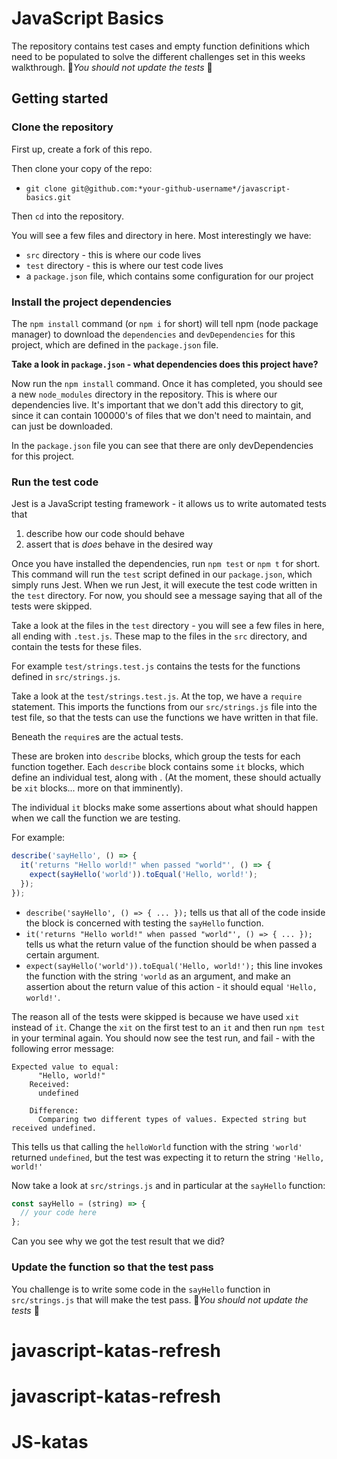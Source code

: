 # JavaScript Basics

The repository contains test cases and empty function definitions which need to be populated to solve the different challenges set in this weeks walkthrough. 🚨*You should not update the tests* 🚨

## Getting started

### Clone the repository
First up, create a fork of this repo.

Then clone your copy of the repo:
- `git clone git@github.com:*your-github-username*/javascript-basics.git`

Then `cd` into the repository.

You will see a few files and directory in here. Most interestingly we have:
- `src` directory - this is where our code lives
- `test` directory - this is where our test code lives
- a `package.json` file, which contains some configuration for our project

### Install the project dependencies
The `npm install` command (or `npm i` for short)  will tell npm (node package manager) to download the `dependencies` and `devDependencies` for this project, which are defined in the `package.json` file.

**Take a look in `package.json` - what dependencies does this project have?**

Now run the `npm install` command. Once it has completed, you should see a new `node_modules` directory in the repository. This is where our dependencies live. It's important that we don't add this directory to git, since it can contain 100000's of files that we don't need to maintain, and can just be downloaded.

In the `package.json` file you can see that there are only devDependencies for this project.

### Run the test code
Jest is a JavaScript testing framework - it allows us to write automated tests that 
1. describe how our code should behave
2. assert that is _does_ behave in the desired way

Once you have installed the dependencies, run `npm test` or `npm t` for short. This command will run the `test` script defined in our `package.json`, which simply runs Jest. When we run Jest, it will execute the test code written in the `test` directory. For now, you should see a message saying that all of the tests were skipped.

Take a look at the files in the `test` directory - you will see a few files in here, all ending with `.test.js`. These map to the files in the `src` directory, and contain the tests for these files.

For example `test/strings.test.js` contains the tests for the functions defined in `src/strings.js`.

Take a look at the `test/strings.test.js`. At the top, we have a `require` statement. This imports the functions from our `src/strings.js` file into the test file, so that the tests can use the functions we have written in that file.

Beneath the `require`s are the actual tests.

These are broken into `describe` blocks, which group the tests for each function together. Each `describe` block contains some `it` blocks, which define an individual test, along with . (At the moment, these should actually be `xit` blocks... more on that imminently).

The individual `it` blocks make some assertions about what should happen when we call the function we are testing.

For example:

```js
describe('sayHello', () => {
  it('returns "Hello world!" when passed "world"', () => {
    expect(sayHello('world')).toEqual('Hello, world!');
  });
});
```

- `describe('sayHello', () => { ... });` tells us that all of the code inside the block is concerned with testing the `sayHello` function.
- `it('returns "Hello world!" when passed "world"', () => { ... });` tells us what the return value of the function should be when passed a certain argument.
- `expect(sayHello('world')).toEqual('Hello, world!');` this line invokes the function with the string `'world` as an argument, and make an assertion about the return value of this action - it should equal `'Hello, world!'`.

The reason all of the tests were skipped is because we have used `xit` instead of `it`. Change the `xit` on the first test to an `it` and then run `npm test` in your terminal again. You should now see the test run, and fail - with the following error message:

```
Expected value to equal:
      "Hello, world!"
    Received:
      undefined

    Difference:
      Comparing two different types of values. Expected string but received undefined.
```

This tells us that calling the `helloWorld` function with the string `'world'` returned `undefined`, but the test was expecting it to return the string `'Hello, world!'`

Now take a look at `src/strings.js` and in particular at the `sayHello` function: 

```js
const sayHello = (string) => {
  // your code here
};
```

Can you see why we got the test result that we did?

### Update the function so that the test pass

You challenge is to write some code in the `sayHello` function in `src/strings.js` that will make the test pass. 🚨*You should not update the tests* 🚨
# javascript-katas-refresh
# javascript-katas-refresh
# JS-katas
